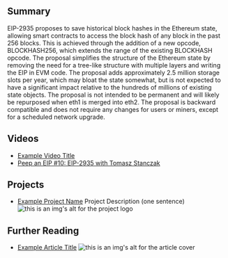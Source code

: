 ## Summary

EIP-2935 proposes to save historical block hashes in the Ethereum state, allowing smart contracts to access the block hash of any block in the past 256 blocks. This is achieved through the addition of a new opcode, BLOCKHASH256, which extends the range of the existing BLOCKHASH opcode. The proposal simplifies the structure of the Ethereum state by removing the need for a tree-like structure with multiple layers and writing the EIP in EVM code. The proposal adds approximately 2.5 million storage slots per year, which may bloat the state somewhat, but is not expected to have a significant impact relative to the hundreds of millions of existing state objects. The proposal is not intended to be permanent and will likely be repurposed when eth1 is merged into eth2. The proposal is backward compatible and does not require any changes for users or miners, except for a scheduled network upgrade.

## Videos

- [Example Video Title](https://www.youtube.com/watch?v=TDGq4aeevgY)
- [Peep an EIP #10: EIP-2935 with Tomasz Stanczak](https://www.youtube.com/watch?v=QH5yuNd3B6o&list=PL4cwHXAawZxqu0PKKyMzG_3BJV_xZTi1F&index=103)

## Projects

- [Example Project Name](https://xxxx.xxx/xxxxx) Project Description (one sentence) ![this is an img's alt for the project logo](https://xxxx.xxx/project-logo.xxx)

## Further Reading

- [Example Article Title](https://xxxx.xxx/xxxxx) ![this is an img's alt for the article cover](https://xxxx.xxx/article-cover.xxx)
